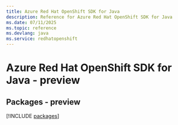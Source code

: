 ```yaml
---
title: Azure Red Hat OpenShift SDK for Java
description: Reference for Azure Red Hat OpenShift SDK for Java
ms.date: 07/11/2025
ms.topic: reference
ms.devlang: java
ms.service: redhatopenshift
---
```

# Azure Red Hat OpenShift SDK for Java - preview
## Packages - preview
[!INCLUDE [packages](red-hat-openshift-index.md)]